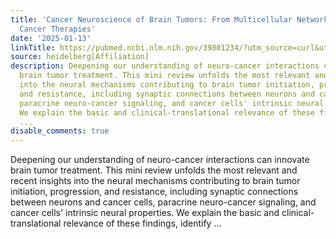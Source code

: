 ```yaml
---
title: 'Cancer Neuroscience of Brain Tumors: From Multicellular Networks to Neuroscience-Instructed
  Cancer Therapies'
date: '2025-01-13'
linkTitle: https://pubmed.ncbi.nlm.nih.gov/39801234/?utm_source=curl&utm_medium=rss&utm_campaign=pubmed-2&utm_content=1FakS-2QOkCT8HsMOQP1bCRQ4YzyumYOmxmF0moLsQ3dFB1E9V&fc=20220326224207&ff=20250113171006&v=2.18.0.post9+e462414
source: heidelberg[Affiliation]
description: Deepening our understanding of neuro-cancer interactions can innovate
  brain tumor treatment. This mini review unfolds the most relevant and recent insights
  into the neural mechanisms contributing to brain tumor initiation, progression,
  and resistance, including synaptic connections between neurons and cancer cells,
  paracrine neuro-cancer signaling, and cancer cells' intrinsic neural properties.
  We explain the basic and clinical-translational relevance of these findings, identify
  ...
disable_comments: true
---
```

Deepening our understanding of neuro-cancer interactions can innovate brain tumor treatment. This mini review unfolds the most relevant and recent insights into the neural mechanisms contributing to brain tumor initiation, progression, and resistance, including synaptic connections between neurons and cancer cells, paracrine neuro-cancer signaling, and cancer cells' intrinsic neural properties. We explain the basic and clinical-translational relevance of these findings, identify ...